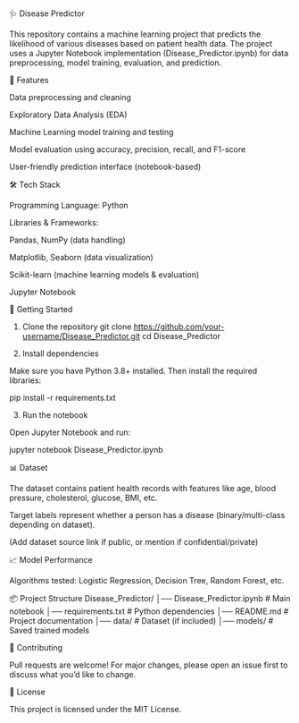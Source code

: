 🩺 Disease Predictor

This repository contains a machine learning project that predicts the likelihood of various diseases based on patient health data. The project uses a Jupyter Notebook implementation (Disease_Predictor.ipynb) for data preprocessing, model training, evaluation, and prediction.

📌 Features

Data preprocessing and cleaning

Exploratory Data Analysis (EDA)

Machine Learning model training and testing

Model evaluation using accuracy, precision, recall, and F1-score

User-friendly prediction interface (notebook-based)

🛠️ Tech Stack

Programming Language: Python

Libraries & Frameworks:

Pandas, NumPy (data handling)

Matplotlib, Seaborn (data visualization)

Scikit-learn (machine learning models & evaluation)

Jupyter Notebook

🚀 Getting Started
1. Clone the repository
git clone https://github.com/your-username/Disease_Predictor.git
cd Disease_Predictor

2. Install dependencies

Make sure you have Python 3.8+ installed. Then install the required libraries:

pip install -r requirements.txt

3. Run the notebook

Open Jupyter Notebook and run:

jupyter notebook Disease_Predictor.ipynb

📊 Dataset

The dataset contains patient health records with features like age, blood pressure, cholesterol, glucose, BMI, etc.

Target labels represent whether a person has a disease (binary/multi-class depending on dataset).

(Add dataset source link if public, or mention if confidential/private)

📈 Model Performance

Algorithms tested: Logistic Regression, Decision Tree, Random Forest, etc.



📦 Project Structure
Disease_Predictor/
│── Disease_Predictor.ipynb   # Main notebook
│── requirements.txt          # Python dependencies
│── README.md                 # Project documentation
│── data/                     # Dataset (if included)
│── models/                   # Saved trained models

🤝 Contributing

Pull requests are welcome! For major changes, please open an issue first to discuss what you’d like to change.

📜 License

This project is licensed under the MIT License.
